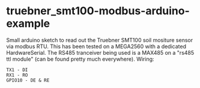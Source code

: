# truebner_smt100-modbus-arduino-example
Small arduino sketch to read out the Truebner SMT100 soil mositure sensor via modbus RTU. This has been tested on a MEGA2560 with a dedicated HardwareSerial. The RS485 tranceiver being used is a MAX485 on a "rs485 ttl module" (can be found pretty much everywhere). Wiring:
~~~
TX1 - DI
RX1 - RO
GPIO10 - DE & RE
~~~
